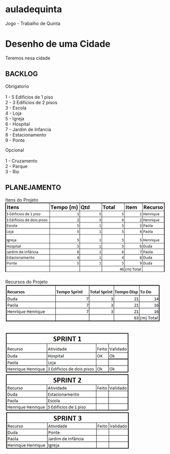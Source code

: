 # auladequinta
Jogo - Trabalho de Quinta

# Desenho de uma Cidade

Teremos nesa cidade<br>

## BACKLOG ##

Obrigatorio<br><br>
1 - 5 Edificios de 1 piso<br>
2 - 3 Edificios de 2 pisos<br>
3 - Escola<br>
4 - Loja<br>
5 - Igreja<br>
6 - Hospital<br>
7 - Jardim de Infancia<br>
8 - Estacionamento<br>
9 - Ponte<br>

Opcional<br><br>
1 - Cruzamento<br>
2 - Parque<br>
3 - Rio<br>


## PLANEJAMENTO ##
Itens do Projeto <br>
<img src="https://github.com/gahgarrido/auladequinta/blob/master/Item1.png" alt="Smiley face" >
 <br> <br>
 Recursos do Projeto <br>
<img src="https://github.com/gahgarrido/auladequinta/blob/master/Item2.png" alt="Smiley face" >
 <br> <br>
 
<img src="https://github.com/gahgarrido/auladequinta/blob/master/spt1.png" alt="Smiley face" >
<img src="https://github.com/gahgarrido/auladequinta/blob/master/spt2.png" alt="Smiley face" >
<img src="https://github.com/gahgarrido/auladequinta/blob/master/spt3.png" alt="Smiley face" >

